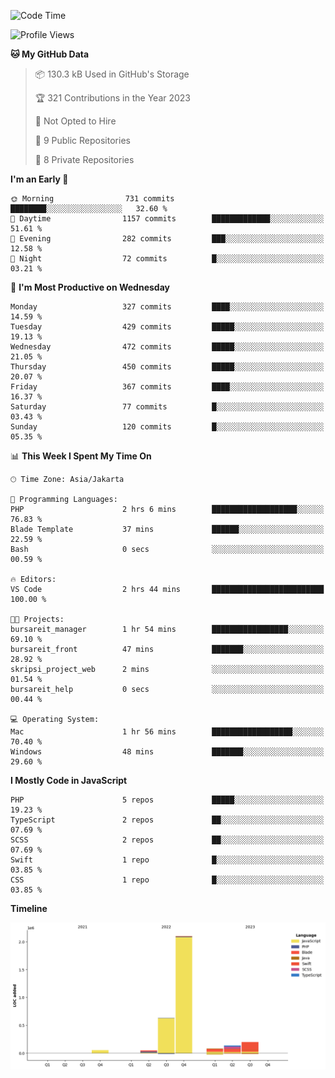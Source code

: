 <!--START_SECTION:waka-->
![Code Time](http://img.shields.io/badge/Code%20Time-198%20hrs%2040%20mins-blue)

![Profile Views](http://img.shields.io/badge/Profile%20Views-0-blue)

**🐱 My GitHub Data** 

> 📦 130.3 kB Used in GitHub's Storage 
 > 
> 🏆 321 Contributions in the Year 2023
 > 
> 🚫 Not Opted to Hire
 > 
> 📜 9 Public Repositories 
 > 
> 🔑 8 Private Repositories 
 > 
**I'm an Early 🐤** 

```text
🌞 Morning                731 commits         ████████░░░░░░░░░░░░░░░░░   32.60 % 
🌆 Daytime                1157 commits        █████████████░░░░░░░░░░░░   51.61 % 
🌃 Evening                282 commits         ███░░░░░░░░░░░░░░░░░░░░░░   12.58 % 
🌙 Night                  72 commits          █░░░░░░░░░░░░░░░░░░░░░░░░   03.21 % 
```
📅 **I'm Most Productive on Wednesday** 

```text
Monday                   327 commits         ████░░░░░░░░░░░░░░░░░░░░░   14.59 % 
Tuesday                  429 commits         █████░░░░░░░░░░░░░░░░░░░░   19.13 % 
Wednesday                472 commits         █████░░░░░░░░░░░░░░░░░░░░   21.05 % 
Thursday                 450 commits         █████░░░░░░░░░░░░░░░░░░░░   20.07 % 
Friday                   367 commits         ████░░░░░░░░░░░░░░░░░░░░░   16.37 % 
Saturday                 77 commits          █░░░░░░░░░░░░░░░░░░░░░░░░   03.43 % 
Sunday                   120 commits         █░░░░░░░░░░░░░░░░░░░░░░░░   05.35 % 
```


📊 **This Week I Spent My Time On** 

```text
🕑︎ Time Zone: Asia/Jakarta

💬 Programming Languages: 
PHP                      2 hrs 6 mins        ███████████████████░░░░░░   76.83 % 
Blade Template           37 mins             ██████░░░░░░░░░░░░░░░░░░░   22.59 % 
Bash                     0 secs              ░░░░░░░░░░░░░░░░░░░░░░░░░   00.59 % 

🔥 Editors: 
VS Code                  2 hrs 44 mins       █████████████████████████   100.00 % 

🐱‍💻 Projects: 
bursareit_manager        1 hr 54 mins        █████████████████░░░░░░░░   69.10 % 
bursareit_front          47 mins             ███████░░░░░░░░░░░░░░░░░░   28.92 % 
skripsi_project_web      2 mins              ░░░░░░░░░░░░░░░░░░░░░░░░░   01.54 % 
bursareit_help           0 secs              ░░░░░░░░░░░░░░░░░░░░░░░░░   00.44 % 

💻 Operating System: 
Mac                      1 hr 56 mins        ██████████████████░░░░░░░   70.40 % 
Windows                  48 mins             ███████░░░░░░░░░░░░░░░░░░   29.60 % 
```

**I Mostly Code in JavaScript** 

```text
PHP                      5 repos             █████░░░░░░░░░░░░░░░░░░░░   19.23 % 
TypeScript               2 repos             ██░░░░░░░░░░░░░░░░░░░░░░░   07.69 % 
SCSS                     2 repos             ██░░░░░░░░░░░░░░░░░░░░░░░   07.69 % 
Swift                    1 repo              █░░░░░░░░░░░░░░░░░░░░░░░░   03.85 % 
CSS                      1 repo              █░░░░░░░░░░░░░░░░░░░░░░░░   03.85 % 
```



**Timeline**

![Lines of Code chart](https://raw.githubusercontent.com/brstreet2/brstreet2/main/assets/bar_graph.png)


<!--END_SECTION:waka-->
